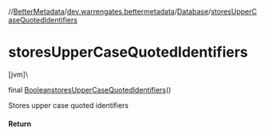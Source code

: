 //[BetterMetadata](../../../index.md)/[dev.warrengates.bettermetadata](../index.md)/[Database](index.md)/[storesUpperCaseQuotedIdentifiers](stores-upper-case-quoted-identifiers.md)

# storesUpperCaseQuotedIdentifiers

[jvm]\

final [Boolean](https://docs.oracle.com/javase/8/docs/api/java/lang/Boolean.html)[storesUpperCaseQuotedIdentifiers](stores-upper-case-quoted-identifiers.md)()

Stores upper case quoted identifiers

#### Return
